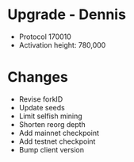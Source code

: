 # Upgrade - Dennis

- Protocol 170010
- Activation height: 780,000


# Changes

- Revise forkID
- Update seeds
- Limit selfish mining
- Shorten reorg depth
- Add mainnet checkpoint
- Add testnet checkpoint
- Bump client version
